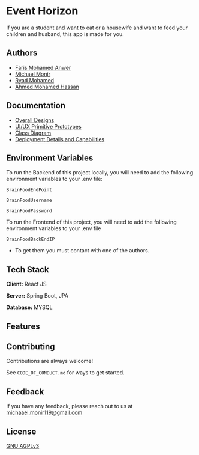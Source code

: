 # Event Horizon 

If you are a student and want to eat or a housewife and want to feed your children and husband, this app is made for you.

## Authors
- [Faris Mohamed Anwer ](https://github.com/faris0007)
- [Michael Monir](https://github.com/michaelmonir)
- [Ryad Mohamed](https://github.com/moriyad12)
- [Ahmed Mohamed Hassan ](https://github.com/ahmedMhassan10)

## Documentation

- [Overall Designs](https://www.google.com/)
- [UI/UX Primitive Prototypes]()
- [Class Diagram]()
- [Deployment Details and Capabilities]()
## Environment Variables

To run the Backend of this project locally, you will need to add the following environment variables to your .env file:

`BrainFoodEndPoint`

`BrainFoodUsername`

`BrainFoodPassword`

To run the Frontend of this project, you will need to add the following environment variables to your .env file

`BrainFoodBackEndIP`
- To get them you must contact with one of the authors.

## Tech Stack

**Client:** React JS

**Server:** Spring Boot, JPA

**Database:** MYSQL


## Features





## Contributing

Contributions are always welcome!

See `CODE_OF_CONDUCT.md` for ways to get started.


## Feedback

If you have any feedback, please reach out to us at michaael.monir119@gmail.com


## License

[GNU AGPLv3](https://choosealicense.com/licenses/agpl-3.0/#)

